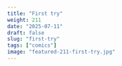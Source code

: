 ```yaml
---
title: "First try"
weight: 211
date: "2025-07-11"
draft: false
slug: "first-try"
tags: ["comics"]
image: "featured-211-first-try.jpg"
---
```

